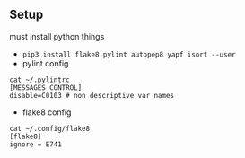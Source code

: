 ## Setup
must install python things
- ```pip3 install flake8 pylint autopep8 yapf isort --user```
- pylint config
```
cat ~/.pylintrc
[MESSAGES CONTROL]
disable=C0103 # non descriptive var names
```
- flake8 config
```
cat ~/.config/flake8
[flake8]
ignore = E741
```

